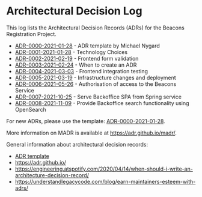 # Architectural Decision Log

This log lists the Architectural Decision Records (ADRs) for the Beacons Registration Project.

<!-- adrlog -- The index file is autogenerated via a pre-commit hook. -->
<!-- @WillGibson uninstalled adr-log for now as it is vulnerable and unmaintained -->

- [ADR-0000-2021-01-28](0000-2021-01-28-adr-template.md) - ADR template by Michael Nygard
- [ADR-0001-2021-01-28](0001-2021-01-28-technology-choices.md) - Technology Choices
- [ADR-0002-2021-02-19](0002-2021-02-19-frontend-form-validation.md) - Frontend form validation
- [ADR-0003-2021-02-24](0003-2021-02-24-when-to-adr.md) - When to create an ADR
- [ADR-0004-2021-03-03](0004-2021-03-03-frontend-integration-tests.md) - Frontend integration testing
- [ADR-0005-2021-03-19](0005-2021-03-19-infrastructure-changes-and-deployment.md) - Infrastructure changes and deployment
- [ADR-0006-2021-05-26](0006-2021-05-26-authorisation.md) - Authorisation of access to the Beacons Service
- [ADR-0007-2021-10-25](0007-2021-10-25-serve-backoffice-spa-from-spring.md) - Serve Backoffice SPA from Spring service
- [ADR-0008-2021-11-09](0008-2021-11-09-provide-backoffice-search-with-elasticsearch.md) - Provide Backoffice search functionality using OpenSearch

<!-- adrlogstop -->

For new ADRs, please use the template: [ADR-0000-2021-01-28](0000-2021-01-28-adr-template.md).

More information on MADR is available at <https://adr.github.io/madr/>.

General information about architectural decision records:

- [ADR template](0000-2021-01-28-adr-template.md)
- <https://adr.github.io/>
- <https://engineering.atspotify.com/2020/04/14/when-should-i-write-an-architecture-decision-record/>
- <https://understandlegacycode.com/blog/earn-maintainers-esteem-with-adrs/>
